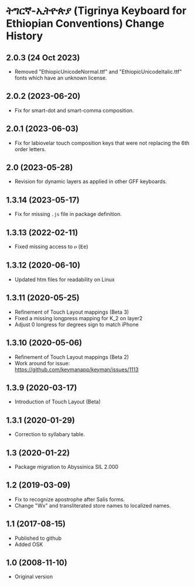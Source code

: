# ትግርኛ-ኢትዮጵያ (Tigrinya Keyboard for Ethiopian Conventions) Change History

2.0.3 (24 Oct 2023)
-------------------
* Removed "EthiopicUnicodeNormal.ttf" and "EthiopicUnicodeItalic.ttf" 
  fonts which have an unknown license.
  
2.0.2 (2023-06-20)
------------------
* Fix for smart-dot and smart-comma composition.

2.0.1 (2023-06-03)
------------------
* Fix for labiovelar touch composition keys that were not replacing the 6th order letters.

2.0 (2023-05-28)
----------------
* Revision for dynamic layers as applied in other GFF keyboards.

1.3.14 (2023-05-17)
-----------------------
* Fix for missing `.js` file in package definition.

1.3.13 (2022-02-11)
-----------------------
* Fixed missing access to ዐ (<kbd>E</kbd><kbd>e</kbd>)

1.3.12 (2020-06-10)
-----------------------
* Updated htm files for readability on Linux

1.3.11 (2020-05-25)
-----------------------
* Refinement of Touch Layout mappings (Beta 3)
* Fixed a missing longpress mapping for K_2 on layer2
* Adjust 0 longress for degrees sign to match iPhone

1.3.10 (2020-05-06)
-----------------------
* Refinement of Touch Layout mappings (Beta 2)
* Work around for issue: https://github.com/keymanapp/keyman/issues/1113

1.3.9 (2020-03-17)
-----------------------
* Introduction of Touch Layout (Beta)

1.3.1 (2020-01-29)
-----------------------
* Correction to syllabary table.

1.3 (2020-01-22)
---------------------
* Package migration to Abyssinica SIL 2.000

1.2 (2019-03-09)
---------------------
* Fix to recognize apostrophe after Salis forms.
* Change "Wx" and transliterated store names to localized names.

1.1 (2017-08-15)
---------------------
* Published to github
* Added OSK

1.0 (2008-11-10)
---------------------
* Original version

